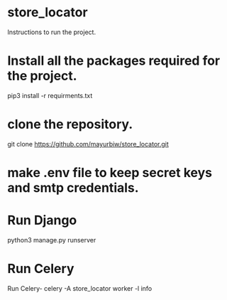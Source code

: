 # store_locator

Instructions to run the project. 

# Install all the packages required for the project.
pip3 install -r  requirments.txt 

# clone the repository.
git clone https://github.com/mayurbiw/store_locator.git

# make .env file to keep secret keys and smtp credentials. 

# Run Django
python3 manage.py runserver

# Run Celery
Run Celery-
celery -A store_locator worker  -l info